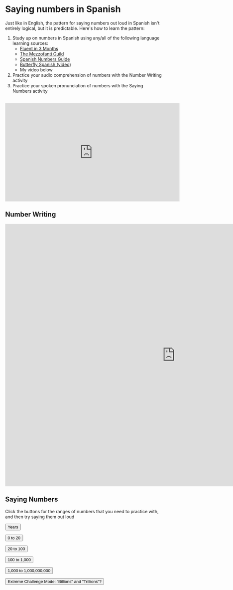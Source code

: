 <h1>Saying numbers in Spanish</h1>

<p>Just like in English, the pattern for saying numbers out loud in Spanish isn't entirely logical, but it is predictable. Here's how to learn the pattern:</p>

<ol>
 <li>Study up on numbers in Spanish using any/all of the following language learning sources:
  <ul>
   <li><a href="https://www.fluentin3months.com/spanish-numbers/">Fluent in 3 Months</a></li>
   <li><a href="https://www.mezzoguild.com/spanish-numbers/">The Mezzofanti Guild</a></li>
   <li><a href="https://spanishnumbers.guide/numbers-in-spanish.html">Spanish Numbers Guide</a></li>
   <li><a href="https://www.youtube.com/watch?v=iVyUMBmfDiY">Butterfly Spanish (video)</a></li>
   <li>My video below</li>
  </ul>
 </li>
 <li>Practice your audio comprehension of numbers with the Number Writing activity</li>
 <li>Practice your spoken pronunciation of numbers with the Saying Numbers activity</li>
</ol>
<br>

<iframe width="560" height="315" src="https://www.youtube.com/embed/Psvj8s4_yHk" frameborder="0" allow="accelerometer; autoplay; encrypted-media; gyroscope; picture-in-picture" allowfullscreen></iframe>

<h2>Number Writing</h2>
<iframe src="https://h5p.org/h5p/embed/689524" width="1090" height="842" frameborder="0" allowfullscreen="allowfullscreen"></iframe><script src="https://h5p.org/sites/all/modules/h5p/library/js/h5p-resizer.js" charset="UTF-8"></script>

<h2>Saying Numbers</h2>
<p> Click the buttons for the ranges of numbers that you need to practice with, and then try saying them out loud</p>

<button onclick="document.getElementById('demo4').innerHTML = getRndInteger(1800,2100)">Years</button>
<p id="demo4"></p>

<button onclick="document.getElementById('demo').innerHTML = getRndInteger(0,20)">0 to 20</button>
<p id="demo"></p>

<button onclick="document.getElementById('demo1').innerHTML = getRndInteger(20,100)">20 to 100</button>
<p id="demo1"></p>

<button onclick="document.getElementById('demo2').innerHTML = getRndInteger(100,1000)">100 to 1,000</button>
<p id="demo2"></p>

<button onclick="document.getElementById('demo3').innerHTML = getRndInteger(1000,1000000000)">1,000 to 1,000,000,000</button>
<p id="demo3"></p>

<button onclick="document.getElementById('demo5').innerHTML = getRndInteger(1000000000,100000000000000)">Extreme Challenge Mode: "Billions" and "Trillions"?</button>
<p id="demo5"></p>

<script>
function getRndInteger(min, max) {
  return Math.floor(Math.random() * (max - min)) + min;
}</script>
